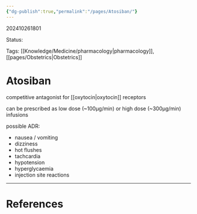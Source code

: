```yaml
---
{"dg-publish":true,"permalink":"/pages/Atosiban/"}
---
```



202410261801

Status: 

Tags: [[Knowledge/Medicine/pharmacology\|pharmacology]], [[pages/Obstetrics\|Obstetrics]]

# Atosiban
competitive antagonist for [[oxytocin\|oxytocin]] receptors

can be prescribed as low dose (~100µg/min) or high dose (~300µg/min) infusions

possible ADR:
- nausea / vomiting
- dizziness
- hot flushes
- tachcardia
- hypotension
- hyperglycaemia
- injection site reactions







___
# References
